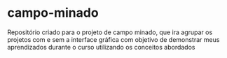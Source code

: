 # campo-minado
Repositório criado para o projeto de campo minado, que ira agrupar os projetos com e sem a interface gráfica com objetivo de demonstrar meus aprendizados durante o curso utilizando os conceitos abordados 
